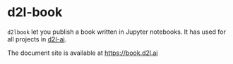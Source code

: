 # d2l-book

`d2lbook` let you publish a book written in Jupyter notebooks. It has used for
all projects in [d2l-ai](https://github.com/d2l-ai).

The document site is available at https://book.d2l.ai
